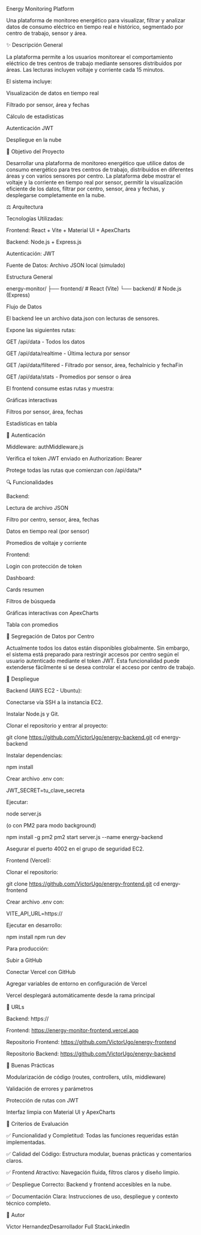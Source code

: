Energy Monitoring Platform

Una plataforma de monitoreo energético para visualizar, filtrar y analizar datos de consumo eléctrico en tiempo real e histórico, segmentado por centro de trabajo, sensor y área.

✨ Descripción General

La plataforma permite a los usuarios monitorear el comportamiento eléctrico de tres centros de trabajo mediante sensores distribuidos por áreas. Las lecturas incluyen voltaje y corriente cada 15 minutos.

El sistema incluye:

Visualización de datos en tiempo real

Filtrado por sensor, área y fechas

Cálculo de estadísticas

Autenticación JWT

Despliegue en la nube

📌 Objetivo del Proyecto

Desarrollar una plataforma de monitoreo energético que utilice datos de consumo energético para tres centros de trabajo, distribuidos en diferentes áreas y con varios sensores por centro. La plataforma debe mostrar el voltaje y la corriente en tiempo real por sensor, permitir la visualización eficiente de los datos, filtrar por centro, sensor, área y fechas, y desplegarse completamente en la nube.

⚖️ Arquitectura

Tecnologías Utilizadas:

Frontend: React + Vite + Material UI + ApexCharts

Backend: Node.js + Express.js

Autenticación: JWT

Fuente de Datos: Archivo JSON local (simulado)

Estructura General

energy-monitor/
├── frontend/    # React (Vite)
└── backend/     # Node.js (Express)

Flujo de Datos

El backend lee un archivo data.json con lecturas de sensores.

Expone las siguientes rutas:

GET /api/data - Todos los datos

GET /api/data/realtime - Última lectura por sensor

GET /api/data/filtered - Filtrado por sensor, área, fechaInicio y fechaFin

GET /api/data/stats - Promedios por sensor o área

El frontend consume estas rutas y muestra:

Gráficas interactivas

Filtros por sensor, área, fechas

Estadísticas en tabla

🚪 Autenticación

Middleware: authMiddleware.js

Verifica el token JWT enviado en Authorization: Bearer <token>

Protege todas las rutas que comienzan con /api/data/*

🔍 Funcionalidades

Backend:

Lectura de archivo JSON

Filtro por centro, sensor, área, fechas

Datos en tiempo real (por sensor)

Promedios de voltaje y corriente

Frontend:

Login con protección de token

Dashboard:

Cards resumen

Filtros de búsqueda

Gráficas interactivas con ApexCharts

Tabla con promedios

🚜 Segregación de Datos por Centro

Actualmente todos los datos están disponibles globalmente. Sin embargo, el sistema está preparado para restringir accesos por centro según el usuario autenticado mediante el token JWT. Esta funcionalidad puede extenderse fácilmente si se desea controlar el acceso por centro de trabajo.

🚀 Despliegue

Backend (AWS EC2 - Ubuntu):

Conectarse vía SSH a la instancia EC2.

Instalar Node.js y Git.

Clonar el repositorio y entrar al proyecto:

git clone https://github.com/VictorUgo/energy-backend.git
cd energy-backend

Instalar dependencias:

npm install

Crear archivo .env con:

JWT_SECRET=tu_clave_secreta

Ejecutar:

node server.js

(o con PM2 para modo background)

npm install -g pm2
pm2 start server.js --name energy-backend

Asegurar el puerto 4002 en el grupo de seguridad EC2.

Frontend (Vercel):

Clonar el repositorio:

git clone https://github.com/VictorUgo/energy-frontend.git
cd energy-frontend

Crear archivo .env con:

VITE_API_URL=https://<tu-backend-en-ec2>

Ejecutar en desarrollo:

npm install
npm run dev

Para producción:

Subir a GitHub

Conectar Vercel con GitHub

Agregar variables de entorno en configuración de Vercel

Vercel desplegará automáticamente desde la rama principal

🔗 URLs

Backend: https://

Frontend: https://energy-monitor-frontend.vercel.app

Repositorio Frontend: https://github.com/VictorUgo/energy-frontend

Repositorio Backend: https://github.com/VictorUgo/energy-backend

📄 Buenas Prácticas

Modularización de código (routes, controllers, utils, middleware)

Validación de errores y parámetros

Protección de rutas con JWT

Interfaz limpia con Material UI y ApexCharts

📝 Criterios de Evaluación

✅ Funcionalidad y Completitud: Todas las funciones requeridas están implementadas.

✅ Calidad del Código: Estructura modular, buenas prácticas y comentarios claros.

✅ Frontend Atractivo: Navegación fluida, filtros claros y diseño limpio.

✅ Despliegue Correcto: Backend y frontend accesibles en la nube.

✅ Documentación Clara: Instrucciones de uso, despliegue y contexto técnico completo.

💼 Autor

Victor HernandezDesarrollador Full StackLinkedIn